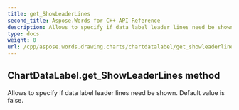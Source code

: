 ```yaml
---
title: get_ShowLeaderLines
second_title: Aspose.Words for C++ API Reference
description: Allows to specify if data label leader lines need be shown. Default value is false. 
type: docs
weight: 0
url: /cpp/aspose.words.drawing.charts/chartdatalabel/get_showleaderlines/
---
```

## ChartDataLabel.get_ShowLeaderLines method


Allows to specify if data label leader lines need be shown. Default value is false.

